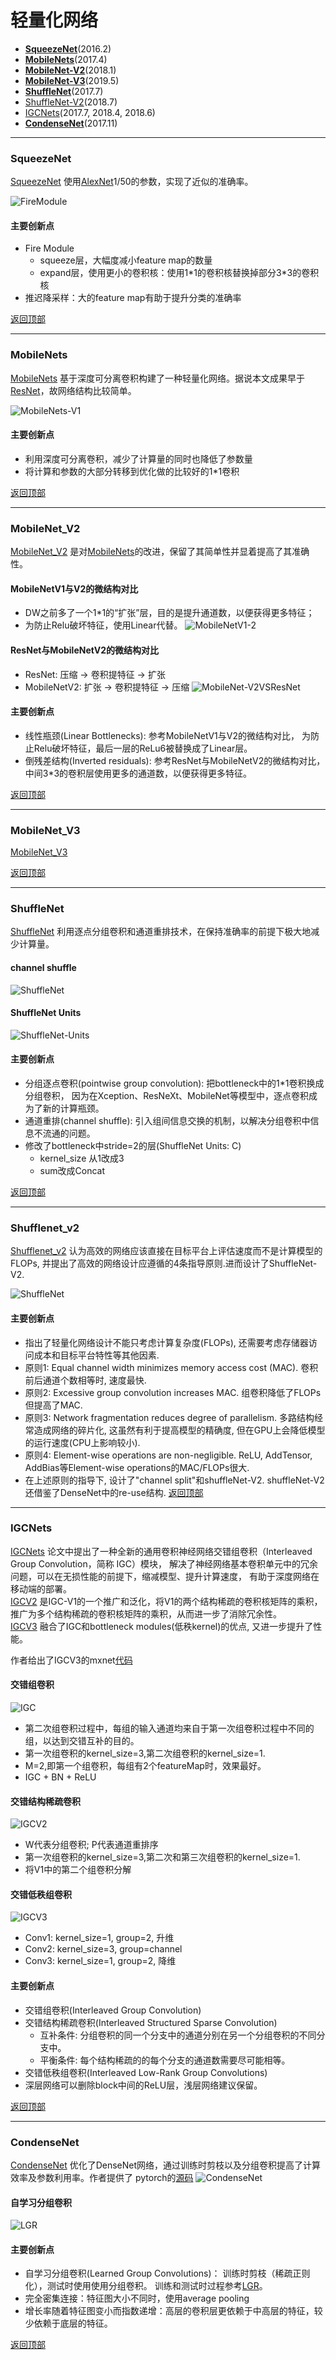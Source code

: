 # 轻量化网络
* [**SqueezeNet**](#squeezenet)(2016.2)
* [**MobileNets**](#mobilenets)(2017.4)
* [**MobileNet-V2**](#mobilenet_v2)(2018.1)
* [**MobileNet-V3**](#mobilenet_v3)(2019.5)
* [**ShuffleNet**](#shufflenet)(2017.7)
* [ShuffleNet-V2](#shufflenet_v2)(2018.7)
* [IGCNets](#igcnets)(2017.7, 2018.4, 2018.6)
* [**CondenseNet**](#condensenet)(2017.11)

------
### SqueezeNet
[SqueezeNet](https://arxiv.org/abs/1602.07360)
使用[AlexNet](#alexnet)1/50的参数，实现了近似的准确率。

![FireModule](imgs/FireModule.png)  
#### 主要创新点
* Fire Module
    * squeeze层，大幅度减小feature map的数量
    * expand层，使用更小的卷积核：使用1\*1的卷积核替换掉部分3\*3的卷积核
* 推迟降采样：大的feature map有助于提升分类的准确率

[返回顶部](#轻量化网络)

------
### MobileNets
[MobileNets](https://arxiv.org/abs/1704.04861)
基于深度可分离卷积构建了一种轻量化网络。据说本文成果早于[ResNet](#resnet)，故网络结构比较简单。

![MobileNets-V1](imgs/MobileNets-V1.png)
#### 主要创新点
* 利用深度可分离卷积，减少了计算量的同时也降低了参数量
* 将计算和参数的大部分转移到优化做的比较好的1\*1卷积


[返回顶部](#轻量化网络)

------
### MobileNet_V2
[MobileNet_V2](https://arxiv.org/abs/1801.04381)
是对[MobileNets](#mobilenets)的改进，保留了其简单性并显着提高了其准确性。

#### MobileNetV1与V2的微结构对比
* DW之前多了一个1\*1的“扩张”层，目的是提升通道数，以便获得更多特征；
* 为防止Relu破坏特征，使用Linear代替。
![MobileNetV1-2](imgs/MobileNetV1-2.svg)  
#### ResNet与MobileNetV2的微结构对比
* ResNet: 压缩 -> 卷积提特征 -> 扩张
* MobileNetV2: 扩张 -> 卷积提特征 -> 压缩
![MobileNet-V2VSResNet](imgs/MobileNet-V2VSResNet.svg)

#### 主要创新点
* 线性瓶颈(Linear Bottlenecks): 参考MobileNetV1与V2的微结构对比，
为防止Relu破坏特征，最后一层的ReLu6被替换成了Linear层。
* 倒残差结构(Inverted residuals): 参考ResNet与MobileNetV2的微结构对比，
中间3\*3的卷积层使用更多的通道数，以便获得更多特征。

[返回顶部](#轻量化网络)

-----
### MobileNet_V3
[MobileNet_V3](http://xxx.itp.ac.cn/abs/1905.02244)

[返回顶部](#轻量化网络)

------
### ShuffleNet
[ShuffleNet](https://arxiv.org/abs/1707.01083)
利用逐点分组卷积和通道重排技术，在保持准确率的前提下极大地减少计算量。 

#### channel shuffle
![ShuffleNet](imgs/ShuffleNet.png)
#### ShuffleNet Units
![ShuffleNet-Units](imgs/ShuffleNet-Units.png)

#### 主要创新点
* 分组逐点卷积(pointwise group convolution): 把bottleneck中的1\*1卷积换成分组卷积，
因为在Xception、ResNeXt、MobileNet等模型中，逐点卷积成为了新的计算瓶颈。
* 通道重排(channel shuffle): 引入组间信息交换的机制，以解决分组卷积中信息不流通的问题。
* 修改了bottleneck中stride=2的层(ShuffleNet Units: C)
    * kernel_size 从1改成3
    * sum改成Concat

[返回顶部](#轻量化网络)

-----
### Shufflenet_v2
[Shufflenet_v2](https://arxiv.org/abs/1807.11164)
认为高效的网络应该直接在目标平台上评估速度而不是计算模型的FLOPs, 
并提出了高效的网络设计应遵循的4条指导原则.进而设计了ShuffleNet-V2.

![ShuffleNet](imgs/ShuffleNet_v2.png)

#### 主要创新点
* 指出了轻量化网络设计不能只考虑计算复杂度(FLOPs), 
还需要考虑存储器访问成本和目标平台特性等其他因素.
* 原则1: Equal channel width minimizes memory access cost (MAC).
卷积前后通道个数相等时, 速度最快.
* 原则2: Excessive group convolution increases MAC.
组卷积降低了FLOPs但提高了MAC.
* 原则3: Network fragmentation reduces degree of parallelism.
多路结构经常造成网络的碎片化, 这虽然有利于提高模型的精确度,
但在GPU上会降低模型的运行速度(CPU上影响较小).
* 原则4: Element-wise operations are non-negligible.
ReLU, AddTensor, AddBias等Element-wise operations的MAC/FLOPs很大.
* 在上述原则的指导下, 设计了"channel split"和shuffleNet-V2.
shuffleNet-V2还借鉴了DenseNet中的re-use结构.
[返回顶部](#轻量化网络)

------
### IGCNets
[IGCNets](https://arxiv.org/abs/1707.02725)
论文中提出了一种全新的通用卷积神经网络交错组卷积（Interleaved Group Convolution，简称 IGC）模块，
解决了神经网络基本卷积单元中的冗余问题，可以在无损性能的前提下，缩减模型、提升计算速度，
有助于深度网络在移动端的部署。  
[IGCV2](https://arxiv.org/abs/1804.06202)
是IGC-V1的一个推广和泛化，将V1的两个结构稀疏的卷积核矩阵的乘积，
推广为多个结构稀疏的卷积核矩阵的乘积，从而进一步了消除冗余性。  
[IGCV3](https://arxiv.org/abs/1806.00178v1)
融合了IGC和bottleneck modules(低秩kernel)的优点, 又进一步提升了性能。

作者给出了IGCV3的mxnet[代码](https://github.com/homles11/IGCV3)

#### 交错组卷积
![IGC](imgs/IGC.png)
* 第二次组卷积过程中，每组的输入通道均来自于第一次组卷积过程中不同的组，以达到交错互补的目的。
* 第一次组卷积的kernel_size=3,第二次组卷积的kernel_size=1.
* M=2,即第一个组卷积，每组有2个featureMap时，效果最好。
* IGC + BN + ReLU

#### 交错结构稀疏卷积
![IGCV2](imgs/IGCV2.png)
* W代表分组卷积; P代表通道重排序
* 第一次组卷积的kernel_size=3,第二次和第三次组卷积的kernel_size=1.
* 将V1中的第二个组卷积分解

#### 交错低秩组卷积
![IGCV3](imgs/IGCV3.png)
* Conv1: kernel_size=1, group=2, 升维
* Conv2: kernel_size=3, group=channel
* Conv3: kernel_size=1, group=2, 降维

#### 主要创新点
* 交错组卷积(Interleaved Group Convolution)
* 交错结构稀疏卷积(Interleaved Structured Sparse Convolution)
    * 互补条件: 分组卷积的同一个分支中的通道分别在另一个分组卷积的不同分支中。
    * 平衡条件: 每个结构稀疏的的每个分支的通道数需要尽可能相等。
* 交错低秩组卷积(Interleaved Low-Rank Group Convolutions)
* 深层网络可以删除block中间的ReLU层，浅层网络建议保留。

[返回顶部](#轻量化网络)

------
### CondenseNet
[CondenseNet](https://arxiv.org/abs/1711.09224)
优化了DenseNet网络，通过训练时剪枝以及分组卷积提高了计算效率及参数利用率。作者提供了
pytorch的[源码](https://github.com/ShichenLiu/CondenseNet)
![CondenseNet](imgs/CondenseNet.png)
#### 自学习分组卷积
![LGR](imgs/LGR.png)
#### 主要创新点
* 自学习分组卷积(Learned Group Convolutions)：
训练时剪枝（稀疏正则化），测试时使用使用分组卷积。
训练和测试时过程参考[LGR](#自学习分组卷积)。
* 完全密集连接：特征图大小不同时，使用average pooling
* 增长率随着特征图变小而指数递增：高层的卷积层更依赖于中高层的特征，较少依赖于底层的特征。

[返回顶部](#轻量化网络)